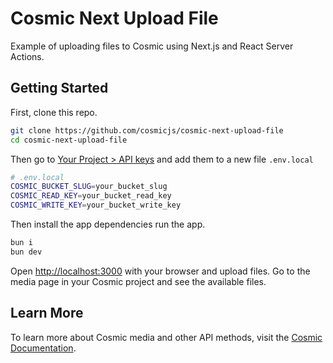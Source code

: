 # Cosmic Next Upload File

Example of uploading files to Cosmic using Next.js and React Server Actions.

## Getting Started

First, clone this repo.

```bash
git clone https://github.com/cosmicjs/cosmic-next-upload-file
cd cosmic-next-upload-file
```

Then go to [Your Project > API keys](https://app.cosmicjs.com/login) and add them to a new file `.env.local`

```bash
# .env.local
COSMIC_BUCKET_SLUG=your_bucket_slug
COSMIC_READ_KEY=your_bucket_read_key
COSMIC_WRITE_KEY=your_bucket_write_key
```

Then install the app dependencies run the app.

```bash
bun i
bun dev
```

Open [http://localhost:3000](http://localhost:3000) with your browser and upload files. Go to the media page in your Cosmic project and see the available files.

## Learn More

To learn more about Cosmic media and other API methods, visit the [Cosmic Documentation](https://www.cosmicjs.com/docs).

